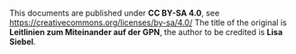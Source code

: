 This documents are published under **CC BY-SA 4.0**, see https://creativecommons.org/licenses/by-sa/4.0/
The title of the original is **Leitlinien zum Miteinander auf der GPN**, the author to be credited is **Lisa Siebel**.
